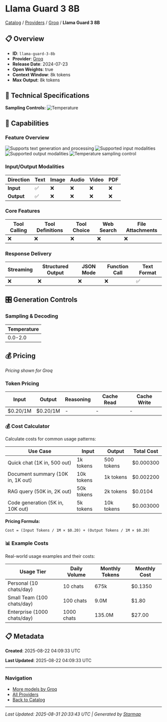 # Llama Guard 3 8B
  
[Catalog](../../../..) / [Providers](../../..) / [Groq](../..) / **Llama Guard 3 8B**


## 📋 Overview
  
- **ID**: `llama-guard-3-8b`
- **Provider**: [Groq](../)
- **Release Date**: 2024-07-23
- **Open Weights**: true
- **Context Window**: 8k tokens
- **Max Output**: 8k tokens
  
## 🔬 Technical Specifications
  
**Sampling Controls:** ![Temperature](https://img.shields.io/badge/temperature-supported-red)
  
  
## 🎯 Capabilities
  
### Feature Overview
  
![Supports text generation and processing](https://img.shields.io/badge/text-✓-blue) ![Supported input modalities](https://img.shields.io/badge/input-text-teal) ![Supported output modalities](https://img.shields.io/badge/output-text-cyan) ![Temperature sampling control](https://img.shields.io/badge/temperature-core-red)
  
  
### Input/Output Modalities
  
| Direction | Text | Image | Audio | Video | PDF |
|---------|---------|---------|---------|---------|---------|
| **Input** | ✅ | ❌ | ❌ | ❌ | ❌ |
| **Output** | ✅ | ❌ | ❌ | ❌ | ❌ |

  
### Core Features
  
| Tool Calling | Tool Definitions | Tool Choice | Web Search | File Attachments |
|---------|---------|---------|---------|---------|
| ❌ | ❌ | ❌ | ❌ | ❌ |

  
### Response Delivery
  
| Streaming | Structured Output | JSON Mode | Function Call | Text Format |
|---------|---------|---------|---------|---------|
| ❌ | ❌ | ❌ | ❌ | ✅ |

  
## 🎛️ Generation Controls
  
### Sampling & Decoding
  
| Temperature |
|---------|
| 0.0-2.0 |

  
## 💰 Pricing
  
*Pricing shown for Groq*
  
  
### Token Pricing
  
| Input | Output | Reasoning | Cache Read | Cache Write |
|---------|---------|---------|---------|---------|
| $0.20/1M | $0.20/1M | - | - | - |

  
### 💰 Cost Calculator
  
Calculate costs for common usage patterns:
  
  
| Use Case | Input | Output | Total Cost |
|---------|---------|---------|---------|
| Quick chat (1K in, 500 out) | 1k tokens | 500 tokens | $0.000300 |
| Document summary (10K in, 1K out) | 10k tokens | 1k tokens | $0.002200 |
| RAG query (50K in, 2K out) | 50k tokens | 2k tokens | $0.0104 |
| Code generation (5K in, 10K out) | 5k tokens | 10k tokens | $0.003000 |

  
**Pricing Formula:**
  
```
Cost = (Input Tokens / 1M × $0.20) + (Output Tokens / 1M × $0.20)
```
  
### 📊 Example Costs
  
Real-world usage examples and their costs:
  
  
| Usage Tier | Daily Volume | Monthly Tokens | Monthly Cost |
|---------|---------|---------|---------|
| Personal (10 chats/day) | 10 chats | 675k | $0.1350 |
| Small Team (100 chats/day) | 100 chats | 9.0M | $1.80 |
| Enterprise (1000 chats/day) | 1000 chats | 135.0M | $27.00 |

  
## 📋 Metadata
  
**Created**: 2025-08-22 04:09:33 UTC
  
**Last Updated**: 2025-08-22 04:09:33 UTC
  
  
---
  
  
### Navigation

- [More models by Groq](../)
- [All Providers](../../../../providers)
- [Back to Catalog](../../../..)


---
_Last Updated: 2025-08-31 20:33:43 UTC | Generated by [Starmap](https://github.com/agentstation/starmap)_
